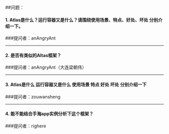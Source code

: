 ##问题：

#### 1.  Atlas是什么？运行容器又是什么？请围绕使用场景、特点、好处、坏处 分别介绍一下。
###提问者：anAngryAnt

-----

#### 2.  是否有类似的Altas框架？
###提问者：anAngryAnt（大连梁朝伟）

-----

#### 3.  Atlas是什么 运行容器又是什么 使用场景 特点 好处 坏处 分别介绍一下
###提问者：zouwansheng

-----

#### 4.  能不能结合手淘app实例分析下这个框架？
###提问者：righere 

